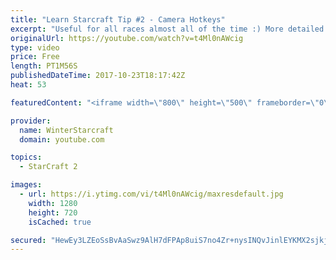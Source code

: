 ```yaml
---
title: "Learn Starcraft Tip #2 - Camera Hotkeys"
excerpt: "Useful for all races almost all of the time :) More detailed guides/tutorials under the learn to play starcraft playlist."
originalUrl: https://youtube.com/watch?v=t4Ml0nAWcig
type: video
price: Free
length: PT1M56S
publishedDateTime: 2017-10-23T18:17:42Z
heat: 53

featuredContent: "<iframe width=\"800\" height=\"500\" frameborder=\"0\" src=\"https://www.youtube.com/embed/t4Ml0nAWcig\" allow=\"accelerometer; autoplay; encrypted-media; gyroscope; picture-in-picture\" allowfullscreen></iframe>"

provider:
  name: WinterStarcraft
  domain: youtube.com

topics:
  - StarCraft 2

images:
  - url: https://i.ytimg.com/vi/t4Ml0nAWcig/maxresdefault.jpg
    width: 1280
    height: 720
    isCached: true

secured: "HewEy3LZEoSsBvAaSwz9AlH7dFPAp8uiS7no4Zr+nysINQvJinlEYKMX2sjkjeIUCNLMc5OVuVm/3FuYg/T8Srap4p4mc7cMxJ+IihcApPWc+G+LTsn8YnXUh6fcCWBR5CbZ+ZKnGiX9YhiQVl0hf9e+wL4Crg2AOWhxWDycD32+d96hF+qDGaGY/raQ4S0aLYZkzUIDIOEE7ge7Bes0/Vulk5WYZvb7YvoQ5UqI/3OPCgFRHXTTVAv3yK3sCq73BThtWnzXb4DlHSqo6sDutIvgnykzMe/BwKDwyM4x/G6/XsLTLHqX8IXCq3gEg8Pura0eoYAaW3U4UW4Uetfmq1WHxxNY0wFw6zALcWVgrGjIUXVtU8kwuzwRm1GvXZqObMUDusvDe6uB1xVBJO6MDL9QM3Scp1aKOvyD+nkdU28=;d42XMF902w+4SMpfWDBCPw=="
---
```



